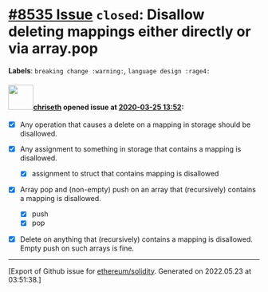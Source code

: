 # [\#8535 Issue](https://github.com/ethereum/solidity/issues/8535) `closed`: Disallow deleting mappings either directly or via array.pop
**Labels**: `breaking change :warning:`, `language design :rage4:`


#### <img src="https://avatars.githubusercontent.com/u/9073706?v=4" width="50">[chriseth](https://github.com/chriseth) opened issue at [2020-03-25 13:52](https://github.com/ethereum/solidity/issues/8535):

* [x] Any operation that causes a delete on a mapping in storage should be disallowed.
* [x] Any assignment to something in storage that contains a mapping is disallowed.
  * [x] assignment to struct that contains mapping is disallowed
* [x] Array pop and (non-empty) push on an array that (recursively) contains a mapping is disallowed.
  * [x] push
  * [x] pop 
* [x] Delete on anything that (recursively) contains a mapping is disallowed.
Empty push on such arrays is fine.






-------------------------------------------------------------------------------



[Export of Github issue for [ethereum/solidity](https://github.com/ethereum/solidity). Generated on 2022.05.23 at 03:51:38.]
